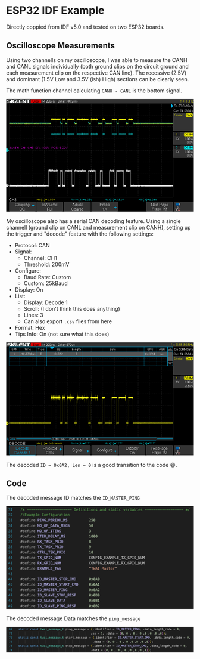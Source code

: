 # ESP32 IDF Example

Directly coppied from IDF v5.0 and tested on two ESP32 boards.

## Oscilloscope Measurements

Using two channells on my oscilloscope, I was able to measure the CANH and CANL signals individually (both ground clips on the circuit ground and each measurement clip on the respective CAN line). The recessive (2.5V) and dominant (1.5V Low and 3.5V (ish) High) sections can be clearly seen. 

The math function channel calculating `CANH - CANL` is the bottom signal.

![CAN Message 200us](oscilloscope_images/message_200us.png)

My oscilloscope also has a serial CAN decoding feature. Using a single channell (ground clip on CANL and measurement clip on CANH), setting up the trigger and "decode" feature with the following settings:
- Protocol: CAN
- Signal: 
    - Channel: CH1
    - Threshold: 200mV
- Configure: 
    - Baud Rate: Custom
    - Custom: 25kBaud
- Display: On
- List:
    - Display: Decode 1
    - Scroll: (I don't think this does anything)
    - Lines: 3
    - Can also export `.csv` files from here
- Format: Hex
- Tips Info: On (not sure what this does)

![CAN Message](oscilloscope_images/message_decoded.png)

The decoded `ID = 0x0A2, Len = 0` is a good transition to the code :smile:.

## Code

The decoded message ID matches the `ID_MASTER_PING`

![CAN Message](oscilloscope_images/code_id.png)

The decoded message Data matches the `ping_message`

![CAN Message](oscilloscope_images/code_data.png)

